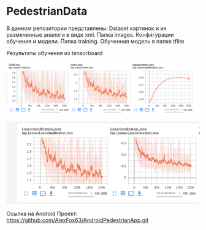 # PedestrianData

В данном репозитории представлены: Dataset картинок и их размеченные аналоги в виде xml. Папка images.
Конфигурации обучения и модели. Папка training.
Обученная модель в папке tflite

Результаты обучения из tensorboard
<p align="center">
  <img src="/Снимок экрана от 2020-04-30 20-19-27.png" alt="Results"></img>
</p>
<p align="center">
  <img src="/Снимок экрана от 2020-04-30 20-19-17.png" alt="Loss"></img>
</p>

Ссылка на Android Проект: https://github.com/AlexFox63/AndroidPedestrianApp.git
